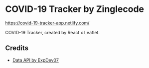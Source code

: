 # COVID-19 Tracker by Zinglecode

https://covid-19-tracker-app.netlify.com/

COVID-19 Tracker, created by React x Leaflet.

## Credits

* [Data API by ExpDev07](https://github.com/ExpDev07/coronavirus-tracker-api)
